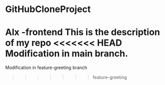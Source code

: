 # GitHubCloneProject
Alx -frontend
This is the description of my repo 
<<<<<<< HEAD
Modification in main branch. 
=======
Modification in feature-greeting branch 
>>>>>>> feature-greeting
